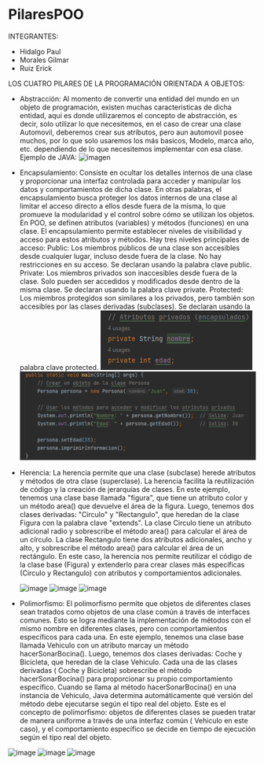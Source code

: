 # PilaresPOO
INTEGRANTES:
- Hidalgo Paul
- Morales Gilmar
- Ruiz Erick

LOS CUATRO PILARES DE LA PROGRAMACIÓN ORIENTADA A OBJETOS:
- Abstracción:
  Al momento de convertir una entidad del mundo en un objeto de programación, existen muchas caracteristicas de dicha entidad,
  aqui es donde utilizaremos el concepto de abstracción, es decir, solo utilizar lo que necesitemos, en el caso de crear una
  clase Automovil, deberemos crear sus atributos, pero aun automovil posee muchos, por lo que solo usaremos los más basicos,
  Modelo, marca año, etc. dependiendo de lo que necesitemos implementar con esa clase.
  Ejemplo de JAVA:
  ![imagen](https://github.com/Ruizerick26/PilaresPOO/assets/117743844/fc5d5f10-b1d5-456f-8f7a-d989552ec16b)
- Encapsulamiento: Consiste en ocultar los detalles internos de una clase y proporcionar una interfaz controlada para acceder y manipular los datos y comportamientos de dicha clase. En otras palabras, el encapsulamiento busca proteger los datos internos de una clase al limitar el acceso directo a ellos desde fuera de la misma, lo que promueve la modularidad y el control sobre cómo se utilizan los objetos.
En POO, se definen atributos (variables) y métodos (funciones) en una clase. El encapsulamiento permite establecer niveles de visibilidad y acceso para estos atributos y métodos. Hay tres niveles principales de acceso:
Public: Los miembros públicos de una clase son accesibles desde cualquier lugar, incluso desde fuera de la clase. No hay restricciones en su acceso. Se declaran usando la palabra clave public.
Private: Los miembros privados son inaccesibles desde fuera de la clase. Solo pueden ser accedidos y modificados desde dentro de la misma clase. Se declaran usando la palabra clave private.
Protected: Los miembros protegidos son similares a los privados, pero también son accesibles por las clases derivadas (subclases). Se declaran usando la palabra clave protected.
![img.png](img.png)
![img_1.png](img_1.png)
- Herencia: La herencia permite que una clase (subclase) herede atributos y métodos de otra clase (superclase). La herencia facilita la reutilización de código y la creación de jerarquías de clases.
En este ejemplo, tenemos una clase base llamada "figura", que tiene un atributo color y un método area() que devuelve el área de la figura. Luego, tenemos dos clases derivadas: "Circulo" y "Rectangulo", que heredan de la clase Figura con la palabra clave "extends".
La clase Circulo tiene un atributo adicional radio y sobrescribe el método area() para calcular el área de un círculo.
La clase Rectangulo tiene dos atributos adicionales, ancho y alto, y sobrescribe el método area() para calcular el área de un rectángulo. En este caso, la herencia nos permite reutilizar el código de la clase base (Figura) y extenderlo para crear clases más específicas (Circulo y Rectangulo) con atributos y comportamientos adicionales.

  ![image](https://github.com/Ruizerick26/PilaresPOO/assets/117743690/65ab5b93-d6ea-4749-baa3-acde0782e762)
  ![image](https://github.com/Ruizerick26/PilaresPOO/assets/117743690/f420dcac-3b97-41bc-b13a-140d78e3d898)
  ![image](https://github.com/Ruizerick26/PilaresPOO/assets/117743690/a94ea309-174f-451d-83e8-9617cd112caf)


- Polimorfismo: El polimorfismo permite que objetos de diferentes clases sean tratados como objetos de una clase común a través de interfaces comunes. Esto se logra mediante la implementación de métodos con el mismo nombre en diferentes clases, pero con comportamientos específicos para cada una.
En este ejemplo, tenemos una clase base llamada Vehiculo con un atributo marcay un método hacerSonarBocina(). Luego, tenemos dos clases derivadas: Coche y Bicicleta, que heredan de la clase Vehiculo.
Cada una de las clases derivadas ( Coche y Bicicleta) sobrescribe el método hacerSonarBocina() para proporcionar su propio comportamiento específico. Cuando se llama al método hacerSonarBocina() en una instancia de Vehiculo, Java determina automáticamente qué versión del método debe ejecutarse según el tipo real del objeto.
Este es el concepto de polimorfismo: objetos de diferentes clases se pueden tratar de manera uniforme a través de una interfaz común ( Vehiculo en este caso), y el comportamiento específico se decide en tiempo de ejecución según el tipo real del objeto.

![image](https://github.com/Ruizerick26/PilaresPOO/assets/117743690/8f48b4f8-5305-433b-bf4b-7871a00bb05c)
![image](https://github.com/Ruizerick26/PilaresPOO/assets/117743690/414262f0-7555-4736-aed9-817d9f07e899)
![image](https://github.com/Ruizerick26/PilaresPOO/assets/117743690/d456759b-9db7-415e-9f7d-b3b480dcbec4)

